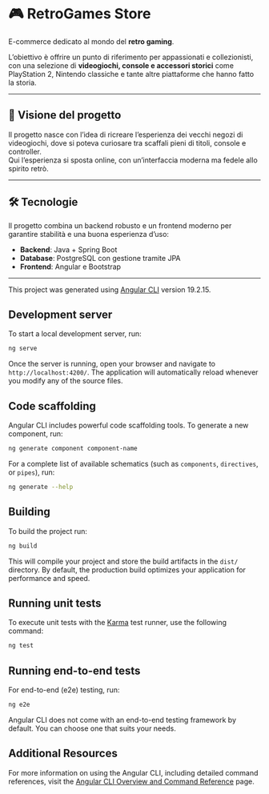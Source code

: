 # 🎮 RetroGames Store

E-commerce dedicato al mondo del **retro gaming**.

L’obiettivo è offrire un punto di riferimento per appassionati e collezionisti, con una selezione di **videogiochi, console e accessori storici** come PlayStation 2, Nintendo classiche e tante altre piattaforme che hanno fatto la storia.

---

## 🌟 Visione del progetto

Il progetto nasce con l’idea di ricreare l’esperienza dei vecchi negozi di videogiochi, dove si poteva curiosare tra scaffali pieni di titoli, console e controller.  
Qui l’esperienza si sposta online, con un’interfaccia moderna ma fedele allo spirito retrò.

---

## 🛠️ Tecnologie

Il progetto combina un backend robusto e un frontend moderno per garantire stabilità e una buona esperienza d’uso:

- **Backend**: Java + Spring Boot
- **Database**: PostgreSQL con gestione tramite JPA
- **Frontend**: Angular e Bootstrap


---


This project was generated using [Angular CLI](https://github.com/angular/angular-cli) version 19.2.15.

## Development server

To start a local development server, run:

```bash
ng serve
```

Once the server is running, open your browser and navigate to `http://localhost:4200/`. The application will automatically reload whenever you modify any of the source files.

## Code scaffolding

Angular CLI includes powerful code scaffolding tools. To generate a new component, run:

```bash
ng generate component component-name
```

For a complete list of available schematics (such as `components`, `directives`, or `pipes`), run:

```bash
ng generate --help
```

## Building

To build the project run:

```bash
ng build
```

This will compile your project and store the build artifacts in the `dist/` directory. By default, the production build optimizes your application for performance and speed.

## Running unit tests

To execute unit tests with the [Karma](https://karma-runner.github.io) test runner, use the following command:

```bash
ng test
```

## Running end-to-end tests

For end-to-end (e2e) testing, run:

```bash
ng e2e
```

Angular CLI does not come with an end-to-end testing framework by default. You can choose one that suits your needs.

## Additional Resources

For more information on using the Angular CLI, including detailed command references, visit the [Angular CLI Overview and Command Reference](https://angular.dev/tools/cli) page.
